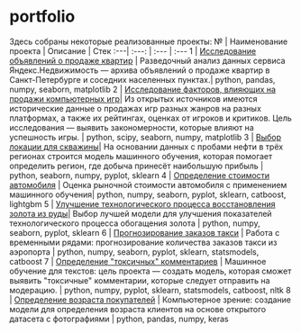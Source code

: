 # portfolio
Здесь собраны некоторые реализованные проекты:
№ | Наименование проекта | Описание | Стек
:---| :---: | :--- | :---
1 | [Исследование объявлений о продаже квартир](https://github.com/EwanRyzhov/portfolio/blob/main/estate_eda.ipynb) | Разведочный анализ данных сервиса Яндекс.Недвижимость — архива объявлений о продаже квартир в Санкт-Петербурге и соседних населенных пунктах.| python, pandas, numpy, seaborn, matplotlib
2 | [Исследование факторов, влияющих на продажи компьютерных игр](https://github.com/EwanRyzhov/portfolio/blob/main/games.ipynb)| Из открытых источников имеются исторические данные о продажах игр разных жанров на разных платформах, а также их рейтингах, оценках от игроков и критиков. Цель исследования — выявить закономерности, которые влияют на успешность игры. | python, scipy, seaborn, numpy, matplotlib
3 | [Выбор локации для скважины](https://github.com/EwanRyzhov/portfolio/blob/main/geo_data.ipynb)| На основании данных с пробами нефти в трёх регионах строится модель машинного обучения, которая помогает определить регион, где добыча принесёт наибольшую прибыль | python, seaborn, numpy, pyplot, sklearn
4 | [Определение стоимости автомобиля](https://github.com/EwanRyzhov/portfolio/blob/main/cars_price_predictions.ipynb) | Оценка рыночной стоимости автомобиля с применением машинного обучения| python, numpy, seaborn, pyplot, sklearn, catboost, lightgbm
5 | [Улучшение технологического процесса восстановления золота из руды](https://github.com/EwanRyzhov/portfolio/blob/main/gold_recovery.ipynb)| Выбор лучшей модели для улучшения показателей технологического процесса обогащения золота | python, numpy, seaborn, pyplot, sklearn
6 | [Прогнозирование заказов такси](https://github.com/EwanRyzhov/portfolio/blob/main/taxi_times_series.ipynb) | Работа с временными рядами: прогнозирование количества заказов такси из аэропорта | python, numpy, seaborn, pyplot, sklearn, statsmodels, catboost
7 | [Определение "токсичных" комментариев](https://github.com/EwanRyzhov/portfolio/blob/main/toxic_comments.ipynb) | Машинное обучение для текстов: цель проекта — создать модель, которая сможет выявить "токсичные" комментарии, которые следует отправить на модерацию. | python, numpy, pyplot, sklearn, statsmodels, catboost, nltk
8 | [Определение возраста покупателей](https://github.com/EwanRyzhov/portfolio/blob/main/cv_chalearnlap.ipynb) | Компьютерное зрение: создание модели для определения возраста клиентов на основе открытого датасета с фотографиями | python, pandas, numpy, keras
